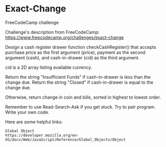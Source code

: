 # Exact-Change
FreeCodeCamp challenge


Challenge's description from FreeCodeCamp:
https://www.freecodecamp.org/challenges/exact-change

Design a cash register drawer function checkCashRegister() that accepts purchase price as the first argument (price), payment as the second argument (cash), and cash-in-drawer (cid) as the third argument.

cid is a 2D array listing available currency.

Return the string "Insufficient Funds" if cash-in-drawer is less than the change due. Return the string "Closed" if cash-in-drawer is equal to the change due.

Otherwise, return change in coin and bills, sorted in highest to lowest order.

Remember to use Read-Search-Ask if you get stuck. Try to pair program. Write your own code.

Here are some helpful links:

    Global Object
    https://developer.mozilla.org/en-US/docs/Web/JavaScript/Reference/Global_Objects/Object
